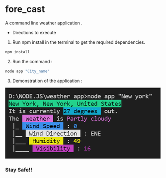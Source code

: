 # fore_cast
A command line weather application .

* Directions to execute 
1. Run npm install in the terminal to get the required dependencies.
```bash
npm install
```
2. Run the command : 
```bash
node app "City_name"
```
3. Demonstration of the application : 


![GitHub Logo](/utils/demo.png)

### Stay Safe!!
